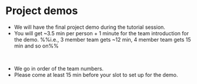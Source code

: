# Project demos

- We will have the final project demo during the tutorial session.
- You will get ~3.5 min per person + 1 minute for the team introduction for the demo. %%i.e., 3 member team gets ~12 min, 4 member team gets 15 min and so on%%

<br>

- We go in order of the team numbers.
- Please come at least 15 min before your slot to set up for the demo. 